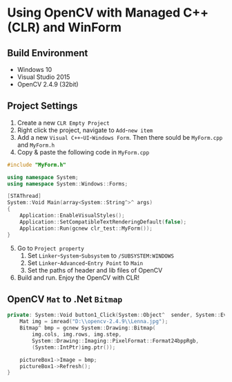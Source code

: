 # Using OpenCV with Managed C++(CLR) and WinForm

## Build Environment
* Windows 10
* Visual Studio 2015
* OpenCV 2.4.9 (32bit)

## Project Settings
1. Create a new `CLR Empty Project`
2. Right click the project, navigate to `Add`-`new item`
3. Add a new `Visual C++`-`UI`-`Windows Form`. Then there sould be `MyForm.cpp` and `MyForm.h`
4. Copy & paste the following code in `MyForm.cpp`
```cpp
#include "MyForm.h"

using namespace System;
using namespace System::Windows::Forms;

[STAThread]
System::Void Main(array<System::String^>^ args)
{
	Application::EnableVisualStyles();
	Application::SetCompatibleTextRenderingDefault(false);
	Application::Run(gcnew clr_test::MyForm());
}

```
5. Go to `Project property`
	1. Set `Linker`-`System`-`Subsystem` to `/SUBSYSTEM:WINDOWS`
    2. Set `Linker`-`Advanced`-`Entry Point` to `Main`
    3. Set the paths of header and lib files of OpenCV
6. Build and run. Enjoy the OpenCV with CLR!

## OpenCV `Mat` to .Net `Bitmap`
```cpp
private: System::Void button1_Click(System::Object^  sender, System::EventArgs^  e) {
	Mat img = imread("D:\\opencv-2.4.9\\Lenna.jpg");
	Bitmap^ bmp = gcnew System::Drawing::Bitmap(
		img.cols, img.rows, img.step,
		System::Drawing::Imaging::PixelFormat::Format24bppRgb,
		(System::IntPtr)img.ptr());

	pictureBox1->Image = bmp;
	pictureBox1->Refresh();
}
```